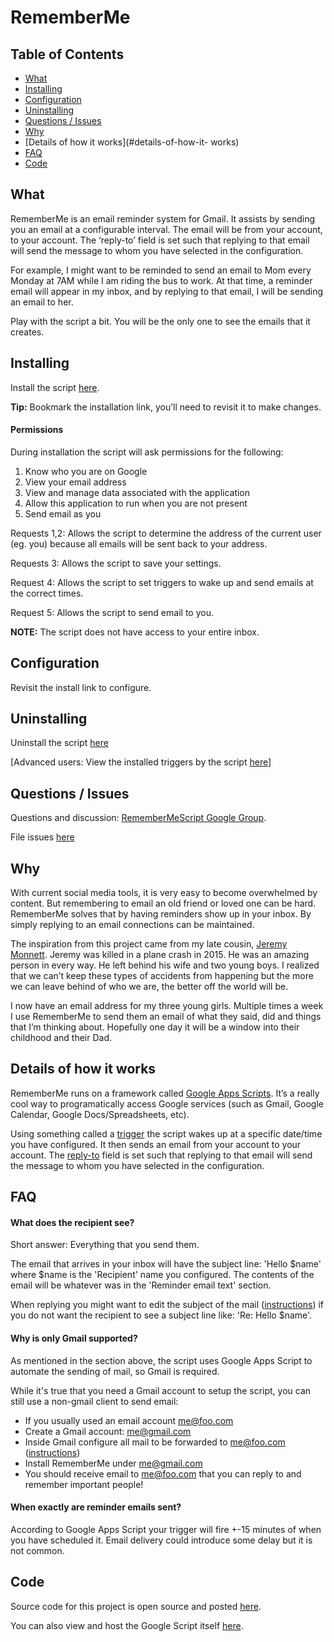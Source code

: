 # RememberMe

## Table of Contents
* [What](#what)
* [Installing](#installing)
* [Configuration](#configuration)
* [Uninstalling](#uninstalling)
* [Questions / Issues](#questions--issues)
* [Why](#why)
* [Details of how it works](#details-of-how-it- works)
* [FAQ](#faq)
* [Code](#code)


## What
RememberMe is an email reminder system for Gmail. It assists by sending you an email at a configurable interval. The email will be from your account, to your account. The ‘reply-to’ field is set such that replying to that email will send the message to whom you have selected in the configuration.

For example, I might want to be reminded to send an email to Mom every Monday at 7AM while I am riding the bus to work. At that time, a reminder email will appear in my inbox, and by replying to that email, I will be sending an email to her.

Play with the script a bit. You will be the only one to see the emails that it creates.

## Installing
Install the script [here](https://script.google.com/macros/s/AKfycbza4-Ue0CaRQevhEWJ6WpcerTlXlSYK1Un74-wn8a7iBY8rwYu5/exec).

**Tip:** Bookmark the installation link, you’ll need to revisit it to make changes.

#### Permissions
During installation the script will ask permissions for the following:

1. Know who you are on Google
2. View your email address
3. View and manage data associated with the application
4. Allow this application to run when you are not present
5. Send email as you

Requests 1,2: Allows the script to determine the address of the current user (eg. you) because all emails will be sent back to your address.

Requests 3: Allows the script to save your settings.

Request 4: Allows the script to set triggers to wake up and send emails at the correct times.

Request 5: Allows the script to send email to you.

**NOTE:** The script does not have access to your entire inbox.

## Configuration
Revisit the install link to configure.

## Uninstalling
Uninstall the script [here](https://script.google.com/macros/s/AKfycbza4-Ue0CaRQevhEWJ6WpcerTlXlSYK1Un74-wn8a7iBY8rwYu5/manage/uninstall)

[Advanced users: View the installed triggers by the script [here](https://script.google.com/macros/triggers?id=MrBIrlX3Ctb1bRUehVYD15C6lgTFfYko9)]

## Questions / Issues
Questions and discussion: [RememberMeScript Google Group](https://groups.google.com/forum/#!forum/remembermescript).

File issues [here](https://github.com/blairkutz/rememberme/issues)

## Why
With current social media tools, it is very easy to become overwhelmed by content. But remembering to email an old friend or loved one can be hard. RememberMe solves that by having reminders show up in your inbox. By simply replying to an email connections can be maintained.

The inspiration from this project came from my late cousin, [Jeremy Monnett](https://www.google.com/search?q=Jeremy%20Monnett). Jeremy was killed in a plane crash in 2015. He was an amazing person in every way. He left behind his wife and two young boys. I realized that we can’t keep these types of accidents from happening but the more we can leave behind of who we are, the better off the world will be.

I now have an email address for my three young girls. Multiple times a week I use RememberMe to send them an email of what they said, did and things that I’m thinking about. Hopefully one day it will be a window into their childhood and their Dad.

## Details of how it works
RememberMe runs on a framework called [Google Apps Scripts](https://developers.google.com/apps-script/?hl=en). It’s a really cool way to programatically access Google services (such as Gmail, Google Calendar, Google Docs/Spreadsheets, etc).

Using something called a [trigger](https://developers.google.com/apps-script/guides/triggers/) the script wakes up at a specific date/time you have configured. It then sends an email from your account to your account. The [reply-to](https://en.wikipedia.org/wiki/Email#Header_fields) field is set such that replying to that email will send the message to whom you have selected in the configuration.

## FAQ
#### What does the recipient see?
Short answer: Everything that you send them.

The email that arrives in your inbox will have the subject line: 'Hello $name' where $name is the 'Recipient' name you configured. The contents of the email will be whatever was in the 'Reminder email text' section.

When replying you might want to edit the subject of the mail ([instructions](https://productforums.google.com/forum/#!topic/gmail/Vz4AX7UfanA)) if you do not want the recipient to see a subject line like: 'Re: Hello $name'.

#### Why is only Gmail supported?
As mentioned in the section above, the script uses Google Apps Script to automate the sending of mail, so  Gmail is required.

While it's true that you need a Gmail account to setup the script, you can still use a non-gmail client to send email:

*  If you usually used an email account me@foo.com
*  Create a Gmail account: me@gmail.com
*  Inside Gmail configure all mail to be forwarded to me@foo.com ([instructions](https://support.google.com/mail/answer/10957?hl=en))
*  Install RememberMe under me@gmail.com
*  You should receive email to me@foo.com that you can reply to and remember important people!

#### When exactly are reminder emails sent?
According to Google Apps Script your trigger will fire +-15 minutes of when you have scheduled it.  Email delivery could introduce some delay but it is not common.

## Code
Source code for this project is open source and posted [here](https://github.com/blairkutz/rememberme).

You can also view and host the Google Script itself [here](https://script.google.com/d/1MyWWhQJEwwIVtzO1lLsbALmvAYFFRmhtA_uUnoYmu-mewIrYnoHmWfmr/edit?usp=sharing).
